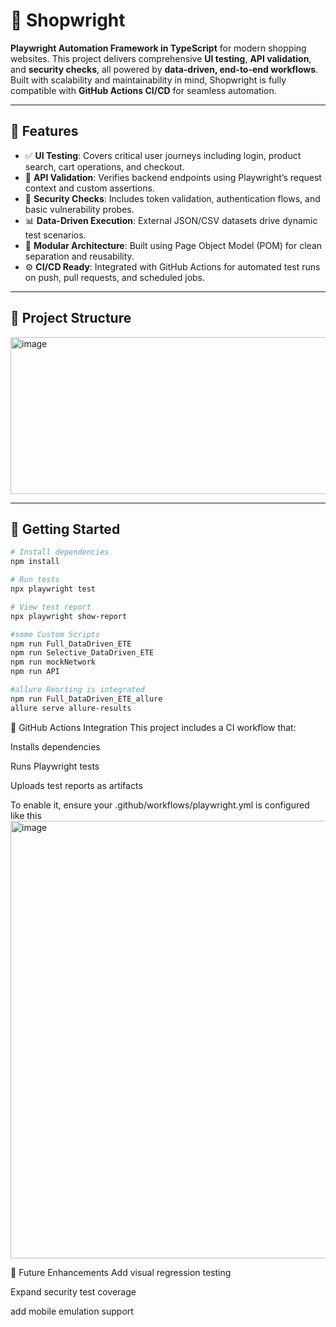 # 🛒 Shopwright

**Playwright Automation Framework in TypeScript** for modern shopping websites. This project delivers comprehensive **UI testing**, **API validation**, and **security checks**, all powered by **data-driven, end-to-end workflows**. Built with scalability and maintainability in mind, Shopwright is fully compatible with **GitHub Actions CI/CD** for seamless automation.

---

## 🚀 Features

- ✅ **UI Testing**: Covers critical user journeys including login, product search, cart operations, and checkout.
- 🔌 **API Validation**: Verifies backend endpoints using Playwright’s request context and custom assertions.
- 🔐 **Security Checks**: Includes token validation, authentication flows, and basic vulnerability probes.
- 📊 **Data-Driven Execution**: External JSON/CSV datasets drive dynamic test scenarios.
- 🧱 **Modular Architecture**: Built using Page Object Model (POM) for clean separation and reusability.
- ⚙️ **CI/CD Ready**: Integrated with GitHub Actions for automated test runs on push, pull requests, and scheduled jobs.

---

## 📁 Project Structure  
<img width="737" height="251" alt="image" src="https://github.com/user-attachments/assets/95c5a16d-bce5-4c14-9a28-561de0a97572" />

---

## 🧪 Getting Started

```bash
# Install dependencies
npm install

# Run tests
npx playwright test

# View test report
npx playwright show-report

#some Custom Scripts
npm run Full_DataDriven_ETE
npm run Selective_DataDriven_ETE
npm run mockNetwork
npm run API

#allure Reorting is integrated
npm run Full_DataDriven_ETE_allure
allure serve allure-results
```
🔄 GitHub Actions Integration
This project includes a CI workflow that:

Installs dependencies

Runs Playwright tests

Uploads test reports as artifacts

To enable it, ensure your .github/workflows/playwright.yml is configured like this  
<img width="571" height="700" alt="image" src="https://github.com/user-attachments/assets/ed208b12-74f9-456b-af69-d2ed8db68a02" />

📌 Future Enhancements
Add visual regression testing

Expand security test coverage

add mobile emulation support




